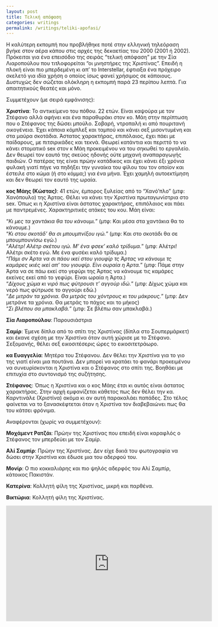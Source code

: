 ```yaml
---
layout: post
title: Τελική απόφαση
categories: writings
permalink: /writings/teliki-apofasi/
---
```


Η καλύτερη εκπομπή που προβλήθηκε ποτέ στην ελληνική τηλεόραση βγήκε στον αέρα κάπου στις αρχές της δεκαετίας του 2000 (2001 ή 2002). Πρόκειται για ένα επεισόδιο της σειράς “τελική απόφαση” με την Σία Λιαροπούλου που τιτλοφορείται “οι μνηστήρες της Χριστίνας”. Επειδή η πλοκή είναι πιο μπερδεμένη κι απ’ το Interstellar, έφτιαξα ένα πρόχειρο σκελετό για ιδία χρήση ο οποίος ίσως φανεί χρήσιμος σε κάποιους. Δυστυχώς δεν σώζεται ολόκληρη η εκπομπή παρά 23 περίπου λεπτά. Για απαιτητικούς θεατές και μόνο.

Συμμετέχουν (με σειρά εμφάνισης):

**Χριστίνα**: Το αντικείμενο του πόθου. 22 ετών. Είναι καψούρα με τον Στέφανο αλλά αφήνει και ένα παραθυράκι στον κο. Μάη στην περίπτωση που ο Στέφανος της δώσει μπούλο. Σοβαρή, ντροπαλή κι από πουριτανή οικογένεια. Έχει κάποια κόμπλεξ και ταμπού και κάνει σεξ μισοντυμένη και στα μαύρα σκοτάδια. Άστατος χαρακτήρας, επιπόλαιος, έχει πάει με παίδαρους, με πιτσιρικάδες και τεκνά. Θεωρεί κατάντια και περιττό το να κάνει στοματικό sex στον κ Μάη προκειμένου να του σηκωθεί το εργαλείο. Δεν θεωρεί τον εαυτό της σκεύος ηδονής ούτε μηχανή αναπαραγωγής παιδιών. Ο πατέρας της είναι πρώην κατάδικος και έχει κάνει έξι χρόνια φυλακή γιατί πήγε να πηδήξει την γυναίκα του φίλου του τον οποίον και έστειλε στο κώμα (ή στο κόμμα;) για ένα μήνα. Έχει χαμηλή αυτοεκτίμηση και δεν θεωρεί τον εαυτό της ωραία.

**κος Μάης (Κώστας)**: 41 ετών, έμπορος ξυλείας από το “Χανό’πλο” (μτφ: Χανόπουλο) της Άρτας. Θέλει να κάνει την Χριστίνα πρωταγωνίστρια στο sex. Όπως κι η Χριστίνα είναι άστατος χαρακτήρας, επιπόλαιος και πάει με παντρεμένες. Χαρακτηριτικές ατάκες του κου. Μάη είναι:

“*Κι μες τα χαντάκια θα του κάνουμι.*” (μτφ: Και μέσα στα χαντάκια θα το κάνουμε.)  
“*Κι στου σκοτάδ’ θα σι μπουμπνίξου ιγώ.*” (μτφ: Και στο σκοτάδι θα σε μπουμπουνίσω εγώ.)  
“*Αλέτρ! Αλέτρ σκέτου ιγώ. Μ’ ένα φσεκ’ καλό τρίδυμα.*” (μτφ: Αλέτρι! Αλέτρι σκέτο εγώ. Με ένα φυσέκι καλό τρίδυμα.)  
“*Πάμι σν Άρτα να σι πάου ικεί στου γιουφίρ τς Άρτας να κάνουμι τς καμάρες ικιές ικεί απ’ του γιουφίρ. Είνι ουραία η Άρτα.*” (μτφ: Πάμε στην Άρτα να σε πάω εκεί στο γεφύρι της Άρτας να κάνουμε τις καμάρες εκείνες εκεί από το γεφύρι. Είναι ωραία η Άρτα.)  
“*Δίχους χώμα κι νιρό πως φύτρουσι τ’ αγγούρ ιδώ.*” (μτφ: Δίχως χώμα και νερό πως φύτρωσε το αγγούρι εδώ.)  
“*Δε μιτράν τα χρόνια. Θα μιτράς του χόντρους κι του μάκρους.*” (μτφ: Δεν μετράνε τα χρόνια. Θα μετράς το πάχος και το μήκος)  
“*Σι βλέπου σα μπακλαβά.*” (μτφ: Σε βλέπω σαν μπακλαβά.)

**Σία Λιαροπούλου**: Παρουσιάστρια

**Σαμίρ**: Έμενε δίπλα από το σπίτι της Χριστίνας (δίπλα στο Σουπερμάρκετ) και έκανε σχέση με την Χριστίνα όταν αυτή χώρισε με το Στέφανο. Σεξομανής, θέλει σεξ εικοσιτέσερις ώρες το εικοσιτετράωρο.

**κα Ευαγγελία**: Μητέρα του Στέφανου. Δεν θέλει την Χριστίνα για το γιο της γιατί είναι μια πουτάνα. Δεν μπορεί να κρατάει το φανάρι προκειμένου να συνευρίσκονται η Χριστίνα και ο Στέφανος στο σπίτι της. Βοηθάει με επιτυχία στο συντονισμό της συζήτησης.

**Στέφανος**: Όπως η Χριστίνα και ο κος Μάης έτσι κι αυτός είναι άστατος χαρακτήρας. Στην αρχή εμφανίζεται κάθετος πως δεν θέλει την κα. Καρντινάλε (Χριστίνα) ακόμα κι αν αυτή παρακαλάει παπάδες. Στο τέλος φαίνεται να το ξανασκέφτεται όταν η Χριστίνα τον διαβεβαιώνει πως θα του κάτσει φρόνιμα.

Αναφέρονται (χωρίς να συμμετέχουν):

**Μoχάμεντ Ρατζάι**: Πρώην της Χριστίνας που επειδή είναι καραφλός ο Στέφανος τον μπερδεύει με τον Σαμίρ.

**Αλί Σαμπίρ**: Πρώην της Χριστίνας. Δεν είχε δικιά του φωτογραφία να δώσει στην Χριστίνα και έδωσε μια του αδερφού του.

**Μονίρ**: Ο πιο κοκκαλιάρης και πιο ψηλός αδερφός του Αλί Σαμπίρ, κάτοικος Πακιστάν.

**Κατερίνα**: Κολλητή φίλη της Χριστίνας, μικρή και παρθένα.

**Βικτώρια**: Κολλητή φίλη της Χριστίνας.

<div class="youtube-embed-container">
	<iframe width="560" height="315" src="https://www.youtube.com/embed/atzDwmaHQ3Y" title="YouTube video player" frameborder="0" allow="accelerometer; autoplay; clipboard-write; encrypted-media; gyroscope; picture-in-picture" allowfullscreen></iframe>
</div>